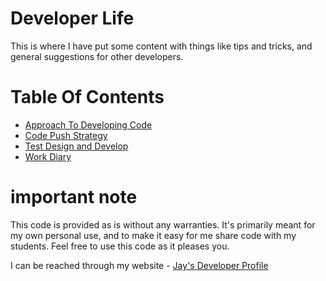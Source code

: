 # Developer Life

This is where I have put some content with things like tips and tricks, and general suggestions for other developers.

# Table Of Contents

* [Approach To Developing Code](approachtodevelopment.md)
* [Code Push Strategy](codepushstrategy.md)
* [Test Design and Develop](testdesigndevelop.md)
* [Work Diary](workdiary.md)

# important note 

This code is provided as is without any warranties. It's primarily meant for my own personal use, and to make it easy for me share code with my students. Feel free to use this code as it pleases you.

I can be reached through my website - [Jay's Developer Profile](https://jay-study-nildana.github.io/developerprofile)